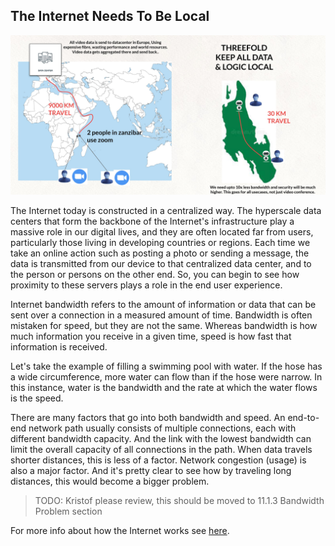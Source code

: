 ## The Internet Needs To Be Local

![](img/internet_bandwidth.jpg)

The Internet today is constructed in a centralized way. The hyperscale data centers that form the backbone of the Internet's infrastructure play a massive role in our digital lives, and they are often located far from users, particularly those living in developing countries or regions. Each time we take an online action such as posting a photo or sending a message, the data is transmitted from our device to that centralized data center, and to the person or persons on the other end. So, you can begin to see how proximity to these servers plays a role in the end user experience.

Internet bandwidth refers to the amount of information or data that can be sent over a connection in a measured amount of time. Bandwidth is often mistaken for speed, but they are not the same. Whereas bandwidth is how much information you receive in a given time, speed is how fast that information is received.

Let's take the example of filling a swimming pool with water. If the hose has a wide circumference, more water can flow than if the hose were narrow. In this instance, water is the bandwidth and the rate at which the water flows is the speed.

There are many factors that go into both bandwidth and speed. An end-to-end network path usually consists of multiple connections, each with different bandwidth capacity. And the link with the lowest bandwidth can limit the overall capacity of all connections in the path. When data travels shorter distances, this is less of a factor. Network congestion (usage) is also a major factor. And it's pretty clear to see how by traveling long distances, this would become a bigger problem.

> TODO: Kristof please review, this should be moved to 11.1.3 Bandwidth Problem section

For more info about how the Internet works see [here](theinternet.md).